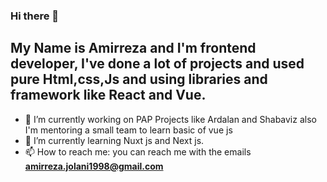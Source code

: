### Hi there 👋
## My Name is Amirreza and I'm frontend developer, I've done a lot of projects and used pure Html,css,Js and using libraries and framework like React and Vue.
- 🔭 I’m currently working on PAP Projects like Ardalan and Shabaviz also I'm mentoring a small team to learn basic of vue js 
- 🌱 I’m currently learning Nuxt js and Next js.
- 📫 How to reach me: you can reach me with the emails **amirreza.jolani1998@gmail.com**

<!--
**AmirrezaJM/AmirrezaJM** is a ✨ _special_ ✨ repository because its `README.md` (this file) appears on your GitHub profile.

Here are some ideas to get you started:

- 🔭 I’m currently working on ...
- 🌱 I’m currently learning ...
- 👯 I’m looking to collaborate on ...
- 🤔 I’m looking for help with ...
- 💬 Ask me about ...
- 📫 How to reach me: ...
- 😄 Pronouns: ...
- ⚡ Fun fact: ...
-->
